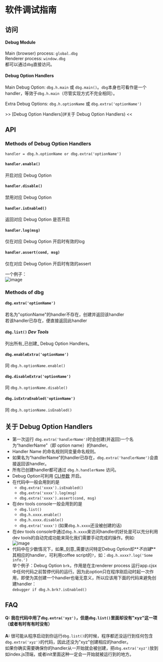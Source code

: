 # 软件调试指南

## 访问

#### Debug Module
Main (browser) process: `global.dbg`  
Renderer process: `window.dbg`  
都可以通过`dbg`直接访问。

#### Debug Option Handlers
Main Debug Option: `dbg.h.main` 或 `dbg.main()`。`dbg`本身也可看作是一个handler，等效于`dbg.h.main`（尽管实现方式不完全相同）。

Extra Debug Options: `dbg.h.optionName` 或 `dbg.extra('optionName')`

\>> [Debug Option Handlers](#关于 Debug Option Handlers) <<

## API

### Methods of Debug Option Handlers

```
handler = dbg.h.optionName or dbg.extra('optionName')
```

#### `handler.enable()`
开启对应 Debug Option

#### `handler.disable()`
禁用对应 Debug Option

#### `handler.isEnabled()`
返回对应 Debug Option 是否开启

#### `handler.log(msg)`
仅在对应 Debug Option 开启时有效的log

#### `handler.assert(cond, msg)`
仅在对应 Debug Option 开启时有效的assert

一个例子：  
![image](https://cloud.githubusercontent.com/assets/13615512/14062260/36946042-f3e4-11e5-9615-1e024035681a.png)

### Methods of dbg

#### `dbg.extra('optionName')`
若名为"optionName"的handler不存在，创建并返回该handler  
若该handler已存在，便直接返回此handler

#### `dbg.list()` _Dev Tools_
列出所有_已创建_ Debug Option Handlers。

#### `dbg.enableExtra('optionName')`
同 `dbg.h.optionName.enable()`

#### `dbg.disableExtra('optionName')`
同 `dbg.h.optionName.disable()`

#### `dbg.isExtraEnabled('optionName')`
同 `dbg.h.optionName.isEnabled()`

## 关于 Debug Option Handlers

* 第一次运行 `dbg.extra('handlerName')`时会创建(并返回)一个名为“handlerName”（即 option name）的handler。
* Handler Name 的命名规则同变量命名规则。
* 如果名为“handlerName”的handler已存在，`dbg.extra('handlerName')`会直接返回该handler。
* 所有已创建handler都可通过 `dbg.h.handlerName` 访问。
* Debug Option可利用 [CLI参数](command-line-args.md#Debugging) 开启。
* 在代码中一般会用到的是
  * `dbg.extra('xxxx').isEnabled()`
  * `dbg.extra('xxxx').log(msg)`
  * `dbg.extra('xxxx').assert(cond, msg)`
* 在dev tools console一般会用到的是
  * `dbg.list()`
  * `dbg.h.xxxx.enable()`
  * `dbg.h.xxxx.disable()`
  * `dbg.extra('xxxx')` (如果`dbg.h.xxxx`还没被创建的话)
* 在dev tools console中通过`dbg.h.xxxx`来访问handler的好处是可以充分利用dev tools的自动完成功能来简化我们需要手动完成的操作。例如:  
  ![image](https://cloud.githubusercontent.com/assets/13615512/14062285/708745c0-f3e5-11e5-9df3-9a082d678180.png)
* 代码中在少数情况下，如果_刻意_需要访问特定Debug Option却**_不创建_**其相应的handler，可利用coffee script的`?`，如：`dbg.h.xxxx?.log('Some info.')`  
  举个例子：Debug Option `brk`，作用是在主renderer process 运行app.cjsx中任何代码之前暂停代码的运行。因为此option只在程序刚启动时起一次作用，即使为其创建一个handler也毫无意义，所以应该用下面的代码来避免创建handler：  
  `debugger if dbg.h.brk?.isEnabled()`

## FAQ

#### **Q:** 我在代码中用了`dbg.extra('xyz')`，但是`dbg.list()`里面却没有"xyz"这一项（或者有时有有时没有）
**A:** 很可能从程序启动到你运行`dbg.list()`的时候，程序都还没运行到任何包含`dbg.extra('xyz')`的代码，因此还没为"xyz"创建相应的handler。  
如果你确实需要确保你的handler从一开始就会被创建，把`dbg.extra('xyz')`放到如index.js顶端，或者init里面这种一定会一开始就被运行到的地方。
